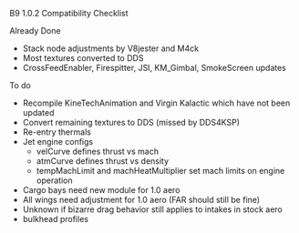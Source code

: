 B9 1.0.2 Compatibility Checklist

Already Done

* Stack node adjustments by V8jester and M4ck
* Most textures converted to DDS
* CrossFeedEnabler, Firespitter, JSI, KM_Gimbal, SmokeScreen updates

To do

* Recompile KineTechAnimation and Virgin Kalactic which have not been updated
* Convert remaining textures to DDS (missed by DDS4KSP)
* Re-entry thermals
* Jet engine configs
	* velCurve defines thrust vs mach
	* atmCurve defines thrust vs density
	* tempMachLimit and machHeatMultiplier set mach limits on engine operation
* Cargo bays need new module for 1.0 aero
* All wings need adjustment for 1.0 aero (FAR should still be fine)
* Unknown if bizarre drag behavior still applies to intakes in stock aero
* bulkhead profiles